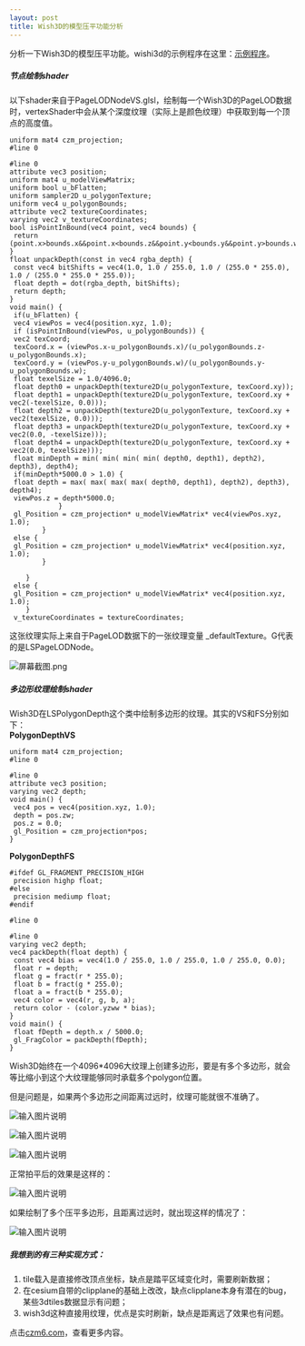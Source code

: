 ```yaml
---
layout: post  
title: Wish3D的模型压平功能分析  
---
```


分析一下Wish3D的模型压平功能。wishi3d的示例程序在这里：[示例程序](http://www.wish3d.com/Examples/Flat.html)。
<!-- more -->

##### 节点绘制shader
以下shader来自于PageLODNodeVS.glsl，绘制每一个Wish3D的PageLOD数据时，vertexShader中会从某个深度纹理（实际上是颜色纹理）中获取到每一个顶点的高度值。
```
uniform mat4 czm_projection;
#line 0

#line 0
attribute vec3 position;
uniform mat4 u_modelViewMatrix;
uniform bool u_bFlatten;
uniform sampler2D u_polygonTexture;
uniform vec4 u_polygonBounds;
attribute vec2 textureCoordinates;
varying vec2 v_textureCoordinates;
bool isPointInBound(vec4 point, vec4 bounds) {
 return (point.x>bounds.x&&point.x<bounds.z&&point.y<bounds.y&&point.y>bounds.w);
}
float unpackDepth(const in vec4 rgba_depth) {
 const vec4 bitShifts = vec4(1.0, 1.0 / 255.0, 1.0 / (255.0 * 255.0), 1.0 / (255.0 * 255.0 * 255.0));
 float depth = dot(rgba_depth, bitShifts);
 return depth;
}
void main() {
 if(u_bFlatten) {
 vec4 viewPos = vec4(position.xyz, 1.0);
 if (isPointInBound(viewPos, u_polygonBounds)) {
 vec2 texCoord;
 texCoord.x = (viewPos.x-u_polygonBounds.x)/(u_polygonBounds.z-u_polygonBounds.x);
 texCoord.y = (viewPos.y-u_polygonBounds.w)/(u_polygonBounds.y-u_polygonBounds.w);
 float texelSize = 1.0/4096.0;
 float depth0 = unpackDepth(texture2D(u_polygonTexture, texCoord.xy));
 float depth1 = unpackDepth(texture2D(u_polygonTexture, texCoord.xy + vec2(-texelSize, 0.0)));
 float depth2 = unpackDepth(texture2D(u_polygonTexture, texCoord.xy + vec2(texelSize, 0.0)));
 float depth3 = unpackDepth(texture2D(u_polygonTexture, texCoord.xy + vec2(0.0, -texelSize)));
 float depth4 = unpackDepth(texture2D(u_polygonTexture, texCoord.xy + vec2(0.0, texelSize)));
 float minDepth = min( min( min( min( depth0, depth1), depth2), depth3), depth4);
 if(minDepth*5000.0 > 1.0) {
 float depth = max( max( max( max( depth0, depth1), depth2), depth3), depth4);
 viewPos.z = depth*5000.0;
            }
 gl_Position = czm_projection* u_modelViewMatrix* vec4(viewPos.xyz, 1.0);
        }
 else {
 gl_Position = czm_projection* u_modelViewMatrix* vec4(position.xyz, 1.0);
        }

    }
 else {
 gl_Position = czm_projection* u_modelViewMatrix* vec4(position.xyz, 1.0);
    }
 v_textureCoordinates = textureCoordinates;
```
这张纹理实际上来自于PageLOD数据下的一张纹理变量 _defaultTexture。G代表的是LSPageLODNode。

![](https://images.gitee.com/uploads/images/2018/0806/210245_ba2dee7d_470194.png "屏幕截图.png")

##### 多边形纹理绘制shader
Wish3D在LSPolygonDepth这个类中绘制多边形的纹理。其实的VS和FS分别如下：  
 **PolygonDepthVS**   
```
uniform mat4 czm_projection;
#line 0

#line 0
attribute vec3 position;
varying vec2 depth;
void main() {
 vec4 pos = vec4(position.xyz, 1.0);
 depth = pos.zw;
 pos.z = 0.0;
 gl_Position = czm_projection*pos;
}
```
 **PolygonDepthFS**   
```
#ifdef GL_FRAGMENT_PRECISION_HIGH
 precision highp float;
#else
 precision mediump float;
#endif

#line 0

#line 0
varying vec2 depth;
vec4 packDepth(float depth) {
 const vec4 bias = vec4(1.0 / 255.0, 1.0 / 255.0, 1.0 / 255.0, 0.0);
 float r = depth;
 float g = fract(r * 255.0);
 float b = fract(g * 255.0);
 float a = fract(b * 255.0);
 vec4 color = vec4(r, g, b, a);
 return color - (color.yzww * bias);
}
void main() {
 float fDepth = depth.x / 5000.0;
 gl_FragColor = packDepth(fDepth);
}
```

Wish3D始终在一个4096*4096大纹理上创建多边形，要是有多个多边形，就会等比缩小到这个大纹理能够同时承载多个polygon位置。

但是问题是，如果两个多边形之间距离过远时，纹理可能就很不准确了。

![输入图片说明](https://images.gitee.com/uploads/images/2018/0806/210512_8af25e6e_470194.png "屏幕截图.png")

![输入图片说明](https://images.gitee.com/uploads/images/2018/0806/210520_a2c15fca_470194.png "屏幕截图.png")

![输入图片说明](https://images.gitee.com/uploads/images/2018/0806/210526_b95165b2_470194.png "屏幕截图.png")

正常拍平后的效果是这样的：

![输入图片说明](https://images.gitee.com/uploads/images/2018/0806/210548_547fa6d2_470194.png "屏幕截图.png")

如果绘制了多个压平多边形，且距离过远时，就出现这样的情况了：

![输入图片说明](https://images.gitee.com/uploads/images/2018/0806/210602_b351ed94_470194.png "屏幕截图.png")

##### 我想到的有三种实现方式：
1. tile载入是直接修改顶点坐标，缺点是踏平区域变化时，需要刷新数据；
1. 在cesium自带的clipplane的基础上改改，缺点clipplane本身有潜在的bug，某些3dtiles数据显示有问题；
1. wish3d这种直接用纹理，优点是实时刷新，缺点是距离远了效果也有问题。

点击[czm6.com](https://www.czm6.com)，查看更多内容。
